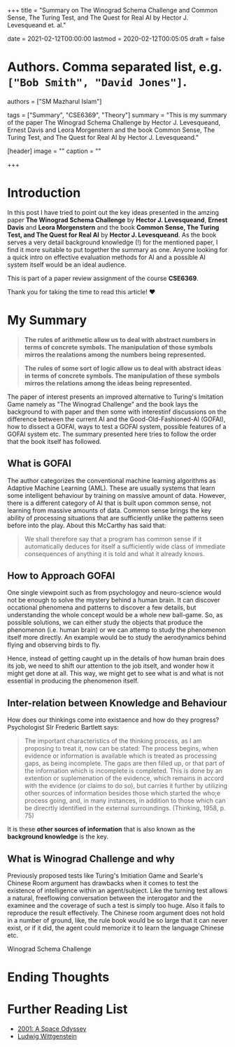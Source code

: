 +++
title = "Summary on The Winograd Schema Challenge and Common Sense, The Turing Test, and The Quest for Real AI by Hector J. Levesqueand et. al."

date = 2021-02-12T00:00:00
lastmod = 2020-02-12T00:05:05
draft = false

# Authors. Comma separated list, e.g. `["Bob Smith", "David Jones"]`.
authors = ["SM Mazharul Islam"]

tags = ["Summary", "CSE6369", "Theory"]
summary = "This is my summary of the paper The Winograd Schema Challenge by Hector J. Levesqueand, Ernest Davis and Leora Morgenstern and the book Common Sense, The Turing Test, and The Quest for Real AI by Hector J. Levesqueand."

[header]
image = ""
caption = ""

+++

# Introduction

In this post I have tried to point out the key ideas presented in the amzing paper **The Winograd Schema Challenge** by **Hector J. Levesqueand**, **Ernest Davis** and **Leora Morgenstern** and the book **Common Sense, The Turing Test, and The Quest for Real AI** by **Hector J. Levesqueand**. As the book serves a very detail background knowledge (!) for the mentioned paper, I find it more suitable to put together the summary as one. Anyone looking for a quick intro on effective evaluation methods for AI and a possible AI system itself would be an ideal audience. 

This is part of a paper review assignment of the course **CSE6369**.

Thank you for taking the time to read this article! :heart:



# My Summary

> **The rules of arithmetic allow us to deal with abstract numbers in terms of concrete symbols. The manipulation of those symbols mirros the realations among the numbers being represented.**

> **The rules of some sort of logic allow us to deal with abstract ideas in terms of concrete symbols. The manipulation of these symbols mirros the relations among the ideas being represented.**

The paper of interest presents an improved alternative to Turing's Imitation Game namely as "The Winograd Challenge" and the book lays the background to with paper and then some with interestinf discussions on the difference between the current AI and the Good-Old-Fashioned-AI (GOFAI), how to dissect a GOFAI, ways to test a GOFAI system, possible features of a GOFAI system etc. The summary presented here tries to follow the order that the book itself has followed.

## What is GOFAI
The author categorizes the conventional machine learning algorithms as Adaptive Machine Learning (AML). These are usually systems that learn some intelligent behaviour by training on massive amount of data. However, there is a different category of AI that is built upon common sense, not learning from massive amounts of data. Common sense brings the key ability of processing situations that are sufficiently unlike the patterns seen before into the play. About this McCarthy has said that:

> We shall therefore say that a program has common sense if it automatically deduces for itself a sufficiently wide class of immediate consequences of anything it is told and what it already knows.

## How to Approach GOFAI
One single viewpoint such as from psychologoy and neuro-science would not be enough to solve the mystery behind a human brain. It can discover occational phenomena and patterns to discover a few details, but understanding the whole concept would be a whole new ball-game. So, as possible solutions, we can either study the objects that produce the phenomenon (i.e. human brain) or we can attemp to study the phenomenon itself more directly. An example would be to study the aerodynamics behind flying and observing birds to fly.

Hence, instead of getting caught up in the details of how human brain does its job, we need to shift our attention to the job itselt, and wonder how it might get done at all. This way, we might get to see what is and what is not essential in producing the phenomenon itself.

## Inter-relation between Knowledge and Behaviour
How does our thinkings come into existaence and how do they progress? Psychologist SIr Frederic Bartlett says:

> The important characteristics of the thinking process, as I am proposing to treat it, now can be stated: The process begins, when evidence or information is available which is treated as processing gaps, as being incomplete. The gaps are then filled up, or that part of the information which is incomplete is completed. This is done by an extention or suplemenation of the evidence, which remains in accord with the evidence (or claims to do so), but carries it further by utilizing other sources of information besides those which started the who;e process going, and, in many instances, in addition to those which can be direcrtly identified in the external surroundings. (Thinking, 1958, p. 75)

It is these **other sources of information** that is also known as the **background knowledge** is the key.

## What is Winograd Challenge and why
Previously proposed tests like Turing's Imitiation Game and Searle's Chinese Room argument has drawbacks when it comes to test the existence of intelligence within an agent/subject. Like the turning test allows a natural, freeflowing conversation between the interogator and the examinee and the coverage of such a test is simply too huge. Also it fails to reproduce the result effectively. The Chinese room argument does not hold in a number of ground, like, the rule book would be so large that it can never exist, or if it did, the agent could memorize it to learn the language Chinese etc.

Winograd Schema Challenge 



# Ending Thoughts



# Further Reading List
- [2001: A Space Odyssey](https://www.imdb.com/title/tt0062622/)
- [Ludwig Wittgenstein](https://en.wikipedia.org/wiki/Ludwig_Wittgenstein)
